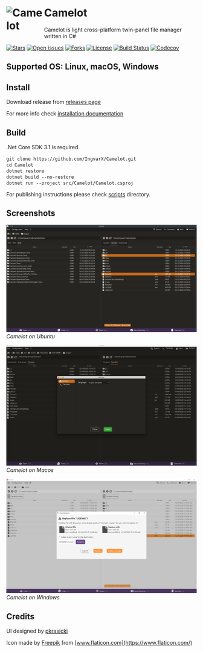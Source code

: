 # Camelot <img align="left" src="/src/Camelot/Assets/logo.png" alt="Camelot" width="100" height="100">

Camelot is light cross-platform twin-panel file manager written in C#

[![Stars](https://img.shields.io/github/stars/IngvarX/Camelot.svg?style=for-the-badge)](https://github.com/IngvarX/Camelot/stargazers)
[![Open issues](https://img.shields.io/github/issues/IngvarX/Camelot.svg?style=for-the-badge)](https://github.com/IngvarX/Camelot/issues)
[![Forks](https://img.shields.io/github/forks/IngvarX/Camelot.svg?style=for-the-badge)](https://github.com/IngvarX/Camelot/forks)
[![License](https://img.shields.io/github/license/IngvarX/Camelot?style=for-the-badge)](https://raw.githubusercontent.com/IngvarX/Camelot/master/LICENSE.md)
[![Build Status](https://img.shields.io/travis/com/IngvarX/Camelot?style=for-the-badge)](https://travis-ci.com/github/IngvarX/Camelot)
[![Codecov](https://img.shields.io/codecov/c/github/IngvarX/Camelot?style=for-the-badge)](https://codecov.io/gh/IngvarX/Camelot)

## Supported OS: Linux, macOS, Windows

## Install

Download release from [releases page](https://github.com/IngvarX/Camelot/releases)

For more info check [installation documentation](/docs/INSTALL.md)

## Build

.Net Core SDK 3.1 is required.

```
git clone https://github.com/IngvarX/Camelot.git
cd Camelot
dotnet restore
dotnet build --no-restore
dotnet run --project src/Camelot/Camelot.csproj
```

For publishing instructions please check [scripts](/scripts/) directory.

## Screenshots
![Camelot on Ubuntu](/docs/Ubuntu.png)
*Camelot on Ubuntu*

![Camelot on Macos](/docs/Macos.png)
*Camelot on Macos*

![Camelot on Windows](/docs/Windows.png)
*Camelot on Windows*

## Credits

UI designed by [pkrasicki](https://github.com/pkrasicki)

Icon made by [Freepik](https://www.flaticon.com/authors/freepik) from [www.flaticon.com](https://www.flaticon.com/)
